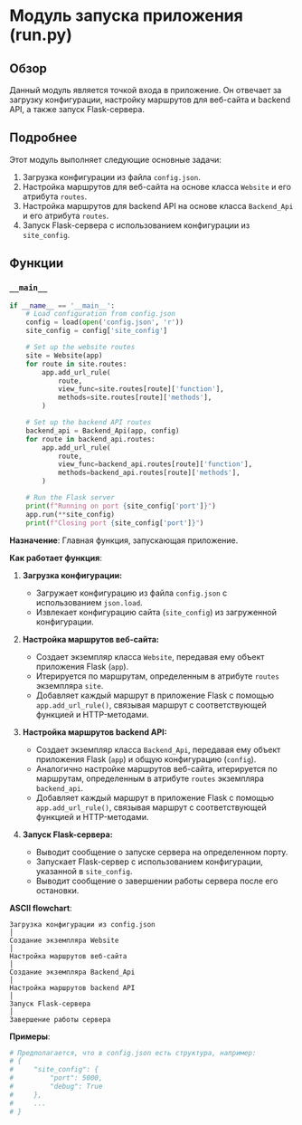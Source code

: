 # Модуль запуска приложения (run.py)

## Обзор

Данный модуль является точкой входа в приложение. Он отвечает за загрузку конфигурации, настройку маршрутов для веб-сайта и backend API, а также запуск Flask-сервера.

## Подробнее

Этот модуль выполняет следующие основные задачи:

1.  Загрузка конфигурации из файла `config.json`.
2.  Настройка маршрутов для веб-сайта на основе класса `Website` и его атрибута `routes`.
3.  Настройка маршрутов для backend API на основе класса `Backend_Api` и его атрибута `routes`.
4.  Запуск Flask-сервера с использованием конфигурации из `site_config`.

## Функции

### `__main__`

```python
if __name__ == '__main__':
    # Load configuration from config.json
    config = load(open('config.json', 'r'))
    site_config = config['site_config']

    # Set up the website routes
    site = Website(app)
    for route in site.routes:
        app.add_url_rule(
            route,
            view_func=site.routes[route]['function'],
            methods=site.routes[route]['methods'],
        )

    # Set up the backend API routes
    backend_api = Backend_Api(app, config)
    for route in backend_api.routes:
        app.add_url_rule(
            route,
            view_func=backend_api.routes[route]['function'],
            methods=backend_api.routes[route]['methods'],
        )

    # Run the Flask server
    print(f"Running on port {site_config['port']}")
    app.run(**site_config)
    print(f"Closing port {site_config['port']}")
```

**Назначение**: Главная функция, запускающая приложение.

**Как работает функция**:

1.  **Загрузка конфигурации:**
    *   Загружает конфигурацию из файла `config.json` с использованием `json.load`.
    *   Извлекает конфигурацию сайта (`site_config`) из загруженной конфигурации.

2.  **Настройка маршрутов веб-сайта:**
    *   Создает экземпляр класса `Website`, передавая ему объект приложения Flask (`app`).
    *   Итерируется по маршрутам, определенным в атрибуте `routes` экземпляра `site`.
    *   Добавляет каждый маршрут в приложение Flask с помощью `app.add_url_rule()`, связывая маршрут с соответствующей функцией и HTTP-методами.

3.  **Настройка маршрутов backend API:**
    *   Создает экземпляр класса `Backend_Api`, передавая ему объект приложения Flask (`app`) и общую конфигурацию (`config`).
    *   Аналогично настройке маршрутов веб-сайта, итерируется по маршрутам, определенным в атрибуте `routes` экземпляра `backend_api`.
    *   Добавляет каждый маршрут в приложение Flask с помощью `app.add_url_rule()`, связывая маршрут с соответствующей функцией и HTTP-методами.

4.  **Запуск Flask-сервера:**
    *   Выводит сообщение о запуске сервера на определенном порту.
    *   Запускает Flask-сервер с использованием конфигурации, указанной в `site_config`.
    *   Выводит сообщение о завершении работы сервера после его остановки.

**ASCII flowchart**:

```
Загрузка конфигурации из config.json
│
Создание экземпляра Website
│
Настройка маршрутов веб-сайта
│
Создание экземпляра Backend_Api
│
Настройка маршрутов backend API
│
Запуск Flask-сервера
│
Завершение работы сервера
```

**Примеры**:

```python
# Предполагается, что в config.json есть структура, например:
# {
#     "site_config": {
#         "port": 5000,
#         "debug": True
#     },
#     ...
# }